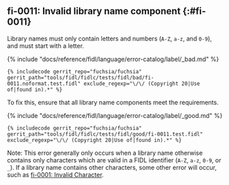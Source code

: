 ## fi-0011: Invalid library name component {:#fi-0011}

Library names must only contain letters and numbers (`A-Z`, `a-z`, and `0-9`),
and must start with a letter.

{% include "docs/reference/fidl/language/error-catalog/label/_bad.md" %}

```fidl
{% includecode gerrit_repo="fuchsia/fuchsia" gerrit_path="tools/fidl/fidlc/tests/fidl/bad/fi-0011.noformat.test.fidl" exclude_regexp="\/\/ (Copyright 20|Use of|found in).*" %}
```

To fix this, ensure that all library name components meet the requirements.

{% include "docs/reference/fidl/language/error-catalog/label/_good.md" %}

```fidl
{% includecode gerrit_repo="fuchsia/fuchsia" gerrit_path="tools/fidl/fidlc/tests/fidl/good/fi-0011.test.fidl" exclude_regexp="\/\/ (Copyright 20|Use of|found in).*" %}
```

Note: This error generally only occurs when a library name otherwise contains
only characters which are valid in a FIDL identifier (`A-Z`, `a-z`, `0-9`, or
`_`). If a library name contains other characters, some other error will occur,
such as [fi-0001: Invalid Character](#fi-0001).
